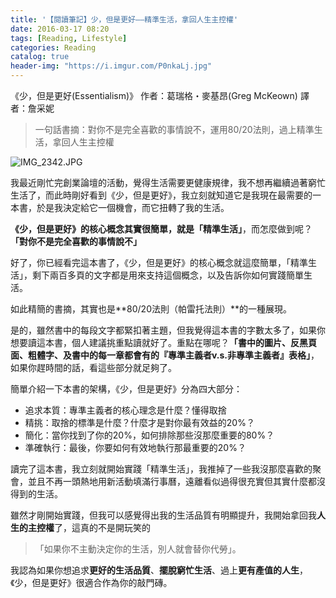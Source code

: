 ```yaml
---
title: '【閱讀筆記】少，但是更好——精準生活，拿回人生主控權'
date: 2016-03-17 08:20
tags: [Reading, Lifestyle]
categories: Reading
catalog: true
header-img: "https://i.imgur.com/P0nkaLj.jpg"
---
```


《少，但是更好(Essentialism)》
作者：葛瑞格・麥基昂(Greg McKeown)
譯者：詹采妮

> 一句話書摘：對你不是完全喜歡的事情說不，運用80/20法則，過上精準生活，拿回人生主控權

<!-- more -->

![IMG_2342.JPG](https://i.imgur.com/P0nkaLj.jpg)

我最近剛忙完創業論壇的活動，覺得生活需要更健康規律，我不想再繼續過著窮忙生活了，而此時剛好看到《少，但是更好》，我立刻就知道它是我現在最需要的一本書，於是我決定給它一個機會，而它扭轉了我的生活。

**《少，但是更好》**的核心概念其實很簡單，就是**「精準生活」**，而怎麼做到呢？**「對你不是完全喜歡的事情說不」**

好了，你已經看完這本書了，《少，但是更好》的核心概念就這麼簡單，「精準生活」，剩下兩百多頁的文字都是用來支持這個概念，以及告訴你如何實踐簡單生活。

如此精簡的書摘，其實也是**80/20法則（帕雷托法則）**的一種展現。

是的，雖然書中的每段文字都緊扣著主題，但我覺得這本書的字數太多了，如果你想要讀這本書，個人建議挑重點讀就好了。重點在哪呢？**「書中的圖片、反黑頁面、粗體字、及書中的每一章都會有的『專準主義者v.s.非專準主義者』表格」**，如果你趕時間的話，看這些部分就足夠了。

簡單介紹一下本書的架構，《少，但是更好》分為四大部分：

- 追求本質：專準主義者的核心理念是什麼？懂得取捨
- 精挑：取捨的標準是什麼？什麼才是對你最有效益的20%？
- 簡化：當你找到了你的20%，如何排除那些沒那麼重要的80%？
- 準確執行：最後，你要如何有效地執行那最重要的20%？

讀完了這本書，我立刻就開始實踐「精準生活」，我推掉了一些我沒那麼喜歡的聚會，並且不再一頭熱地用新活動填滿行事曆，遠離看似過得很充實但其實什麼都沒得到的生活。

雖然才剛開始實踐，但我可以感覺得出我的生活品質有明顯提升，我開始拿回我**人生的主控權**了，這真的不是開玩笑的

>「如果你不主動決定你的生活，別人就會替你代勞」。

我認為如果你想追求**更好的生活品質**、**擺脫窮忙生活**、過上**更有產值的人生**，《少，但是更好》很適合作為你的敲門磚。